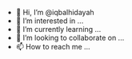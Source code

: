 - 👋 Hi, I’m @iqbalhidayah
- 👀 I’m interested in ...
- 🌱 I’m currently learning ...
- 💞️ I’m looking to collaborate on ...
- 📫 How to reach me ...

<!---
iqbalhidayah/iqbalhidayah is a ✨ special ✨ repository because its `README.md` (this file) appears on your GitHub profile.
You can click the Preview link to take a look at your changes.
--->
